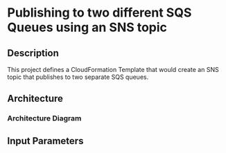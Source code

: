 # Publishing to two different SQS Queues using an SNS topic

## Description
This project defines a CloudFormation Template that would create an SNS topic that publishes to two separate SQS queues.

## Architecture


### Architecture Diagram

## Input Parameters
